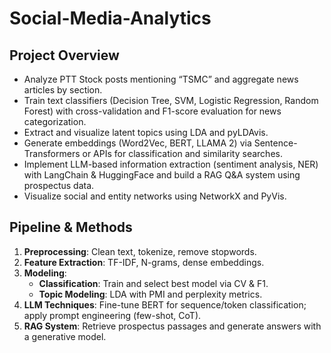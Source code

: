 # Social-Media-Analytics

## Project Overview

- Analyze PTT Stock posts mentioning “TSMC” and aggregate news articles by section.
- Train text classifiers (Decision Tree, SVM, Logistic Regression, Random Forest) with cross-validation and F1-score evaluation for news categorization.
- Extract and visualize latent topics using LDA and pyLDAvis.
- Generate embeddings (Word2Vec, BERT, LLAMA 2) via Sentence-Transformers or APIs for classification and similarity searches.
- Implement LLM-based information extraction (sentiment analysis, NER) with LangChain & HuggingFace and build a RAG Q&A system using prospectus data.
- Visualize social and entity networks using NetworkX and PyVis.

## Pipeline & Methods

1. **Preprocessing**: Clean text, tokenize, remove stopwords.
2. **Feature Extraction**: TF-IDF, N-grams, dense embeddings.
3. **Modeling**:
   - **Classification**: Train and select best model via CV & F1.
   - **Topic Modeling**: LDA with PMI and perplexity metrics.
4. **LLM Techniques**: Fine-tune BERT for sequence/token classification; apply prompt engineering (few-shot, CoT).
5. **RAG System**: Retrieve prospectus passages and generate answers with a generative model.
